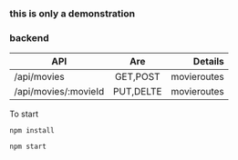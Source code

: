 ### this is only a demonstration
### backend


| API                  |      Are      |  Details    |
|----------------------|:-------------:|------------:|
| /api/movies          |  GET,POST     | movieroutes |
| /api/movies/:movieId |  PUT,DELTE    | movieroutes |

To start

```
npm install
```
```
npm start
```
